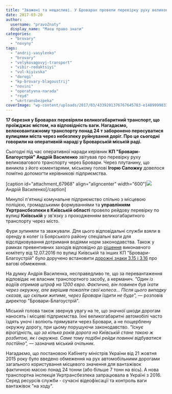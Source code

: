 ```yaml
---
title: "Зважені та нещасливі. У Броварах провели перевірку руху великовагового транспорту через місто"
date: 2017-03-20
author: 
  username: "pravoZnaty"
  display_name: "Маєш право знати"
categories: 
  - "brovary"
  - "novyny"
tags: 
  - "andrij-vasylenko"
  - "brovary"
  - "velykovagovyj-transport"
  - "vibir-redaktsiyi"
  - "vul-kiyivska"
  - "dorogi"
  - "kp-brovary-blagoustrij"
  - "novini"
  - "operatyvna-narada"
  - "reyd"
  - "ukrtransbezpeka"
coverImage: "wp-content/uploads/2017/03/4339201376767645783-e1489999833294.jpg"
---
```


**17 березня у Броварах перевіряли великогабаритний транспорт, що проїжджає містом, на відповідність ваги. Нагадаємо, велоковантажному транспорту понад 24 т заборонено пересуватися вулицями міста через небезпеку руйнування доріг. Про це сьогодні говорили на оперативній нараді у Броварській міській раді.**

Сьогодні під час оперативної наради керівник **КП "Бровари-Благоустрій" Андрій Василенко** звітував про перевірку руху великовагового транспорту через Бровари. Через плутанину, що виникла з його коментарями, міському голові **Ігорю Сапожку** довелося помітно допомогти керівникові підприємства.

\[caption id="attachment\_67968" align="aligncenter" width="600"\]![](https://mpz.brovary.org/wp-content/uploads/2017/03/IMG_9617-e1490002289307.jpg) Андрій Василенко\[/caption\]

Минулої п'ятниці комунальне підприємство спільно з місцевою поліцією, громадськими формуваннями та **управлінням Укртрансбезпеки в Київській області** провело рейдову перевірку по вулиці **Київській** у зв'язку з проходженням великогабаритного транспорту через місто.

Фури зупиняли та зважували. Для цього відповідальні служби взяли в оренду в колег із Боярського району спеціальні ваги для відслідковування дотриманя водіями норм законодавства. Також у рамках превентивних заходів відповідно до [рішення](http://docs.brovary.org/p38498/12.07.2016/411) виконавчого комітету від 12.07.2016 по вулиці Київській та інших КП "Бровари-Благоустрій" було доручено встановити [дорожні знаки 3.15 і 3.16](https://vodiy.ua/pdr/33/) про вагові обмеження.

На думку Андрія Василенка, несправедливо те, що за перевантаження відповідає не власник транспортного засобу, а керманич. _"Один із водіїв отримав штраф на 1200 євро. Фактично, він повинен був їхати через окружну, але вирішив пожаліти свої колеса..._ _Після цього випадку сказав, що скільки житиме, через Бровари їздити не буде", —_ розповів директор "Бровари-Благоустрій".

Міський голова також звернув увагу на те, що значної шкоди дорогам наносять і місцеві підприємства. Їхні великогабаритні автомобілі часто їздять уночі і воліють прямувати через Бровари, а не пощерблену окружну дорогу, при цьому порушуючи законодавство. _"Існує вірогідність, що за кілька років дорога на Київській стане такою ж розбитою, як і окружна. Саме тому подібні рейди повинні відбуватися постійно", —_ зазначив міський очільник.

Нагадаємо, що постановою Кабінету міністрів України від 21 жовтня 2015 року було введено обмеження на рух автомобільними дорогами загального користування місцевого значення для вантажівок фактичною масою понад 24 тонни (або більше 7 тонн на вісь). А нова транспортна інспекція Укртрансбезпека запрацювала в Україні з 2016. Серед ресурсів служби - сучасні відеофіксації та контроль ваги вантажівок "на ходу".

